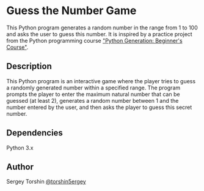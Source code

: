 # Guess the Number Game

This Python program generates a random number in the range from 1 to 100 and asks the user to guess this number. It is inspired by a practice project from the Python programming course ["Python Generation: Beginner's Course"](https://stepik.org/course/58852/info).

## Description

This Python program is an interactive game where the player tries to guess a randomly generated number within a specified range. The program prompts the player to enter the maximum natural number that can be guessed (at least 2), generates a random number between 1 and the number entered by the user, and then asks the player to guess this secret number.

## Dependencies

Python 3.x

## Author 

Sergey Torshin [@torshin5ergey](https://github.com/torshin5ergey)
